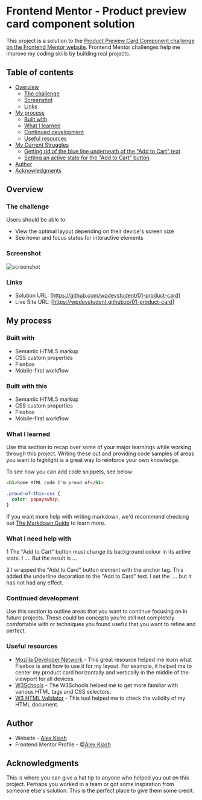 # Frontend Mentor - Product preview card component solution

This project is a solution to the [Product Preview Card Component challenge on the Frontend Mentor website](https://www.frontendmentor.io/challenges/product-preview-card-component-GO7UmttRfa). Frontend Mentor challenges help me improve my coding skills by building real projects. 

## Table of contents

- [Overview](#overview)
  - [The challenge](#the-challenge)
  - [Screenshot](#screenshot)
  - [Links](#links)
- [My process](#my-process)
  - [Built with](#built-with)
  - [What I learned](#what-i-learned)
  - [Continued development](#continued-development)
  - [Useful resources](#useful-resources)
- [My Current Struggles](#my-current-struggles)
  - [Getting rid of the blue line underneath of the "Add to Cart" text](#blue-underline)
  - [Setting an active state for the "Add to Cart" button](#active-state-for-the-button)
- [Author](#author)
- [Acknowledgments](#acknowledgments)

## Overview

### The challenge

Users should be able to:

- View the optimal layout depending on their device's screen size
- See hover and focus states for interactive elements

### Screenshot

![screenshot](https://user-images.githubusercontent.com/112088016/195745834-cd705dce-d50d-404b-ba51-282712827b06.png)


### Links

- Solution URL: [https://github.com/wpdevstudent/01-product-card]
- Live Site URL: [https://wpdevstudent.github.io/01-product-card]

## My process

### Built with

- Semantic HTML5 markup
- CSS custom properties
- Flexbox
- Mobile-first workflow

### Built with this

- Semantic HTML5 markup
- CSS custom properties
- Flexbox
- Mobile-first workflow

### What I learned

Use this section to recap over some of your major learnings while working through this project. Writing these out and providing code samples of areas you want to highlight is a great way to reinforce your own knowledge.

To see how you can add code snippets, see below:

```html
<h1>Some HTML code I'm proud of</h1>
```
```css
.proud-of-this-css {
  color: papayawhip;
}
```

If you want more help with writing markdown, we'd recommend checking out [The Markdown Guide](https://www.markdownguide.org/) to learn more.

### What I need help with

1 The "Add to Cart" button must change its background colour in its active state. I ....  But the result is ...

2 I wrapped the "Add to Card" button element with the anchor tag. This added the underline decoration to the "Add to Card" text. I set the .... but it has not had any effect. 



### Continued development

Use this section to outline areas that you want to continue focusing on in future projects. These could be concepts you're still not completely comfortable with or techniques you found useful that you want to refine and perfect.

### Useful resources

- [Mozilla Developer Network](https://developer.mozilla.org/en-US/) - This great resource helped me learn what Flexbox is and how to use it for my layout. For example, it helped me to center my product card horizontally and vertically in the middle of the viewport for all devices.  
- [W3Schools](https://www.w3schools.com/) - The W3Schools helped me to get more familiar with various HTML tags and CSS selectors. 
- [W3 HTML Validator](https://validator.w3.org/) - This tool helped me to check the validity of my HTML document. 

## Author

- Website - [Alex Kiash](https://wpdevstudent.github.io/01-product-card/)
- Frontend Mentor Profile - [@Alex Kiash](https://www.frontendmentor.io/wpdevstudent/)

## Acknowledgments

This is where you can give a hat tip to anyone who helped you out on this project. Perhaps you worked in a team or got some inspiration from someone else's solution. This is the perfect place to give them some credit.
